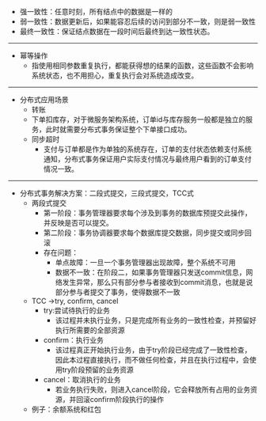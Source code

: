 + 强一致性：任意时刻，所有结点中的数据是一样的
+ 弱一致性：数据更新后，如果能容忍后续的访问到部分不一致，则是弱一致性
+ 最终一致性：保证结点数据在一段时间后最终到达一致性状态。
-------------------
+ 幂等操作
  + 指使用相同参数重复执行，都能获得想的结果的函数，这些函数不会影响系统状态，也不用担心，重复执行会对系统造成改变。
------------------
+ 分布式应用场景
  + 转账
  + 下单扣库存，对于微服务架构系统，订单id与库存服务一般都是独立的服务，此时就需要分布式事务保证整个下单接口成功。
  + 同步超时
    + 支付与订单都是作为单独的系统存在，订单的支付状态依赖支付系统通知，分布式事务保证用户实际支付情况与最终用户看到的订单支付情况一致。
----------------
+ 分布式事务解决方案：二段式提交，三段式提交，TCC式
  + 两段式提交
    + 第一阶段：事务管理器要求每个涉及到事务的数据库预提交此操作，并反映是否可以提交。
    + 第二阶段：事务协调器要求每个数据库提交数据，同步提交或同步回滚
    + 存在问题：
      + 单点故障：一旦一个事务管理器出现故障，整个系统不可用
      + 数据不一致：在阶段二，如果事务管理器只发送commit信息，网络发生异常，那么只有部分参与者接收到commit消息，也就是说部分参与者提交了事务，使得数据不一致
  + TCC ->try, confirm, cancel
    + try:尝试待执行的业务
      + 该过程并未执行业务，只是完成所有业务的一致性检查，并预留好执行所需要的全部资源
    + confirm：执行业务
      + 该过程真正开始执行业务，由于try阶段已经完成了一致性检查，因此本过程直接执行，而不做任何检查，并且在执行过程中，会使用try阶段预留的业务资源
    + cancel：取消执行的业务
      + 若业务执行失败，则进入cancel阶段，它会释放所有占用的业务资源，并回滚confirm阶段执行的操作
  + 例子：余额系统和红包
       
